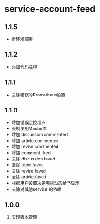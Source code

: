 # service-account-feed

## 1.1.5
- 新环境部署

## 1.1.2
- 添加代码注释


## 1.1.1
- 去除错误的Prometheus设置


## 1.1.0

- 增加错误监控埋点
- 强制使用Master库
- 增加 discussion.commented
- 增加 article.commented
- 增加 revise.commented
- 增加 comment.liked
- 去除 discussion.faved
- 去除 topic.faved
- 去除 revise.faved
- 去除 article.faved
- 根据用户设置决定哪些动态给予显示
- 去除对其他service 的依赖

## 1.0.0
1. 实现版本管理
